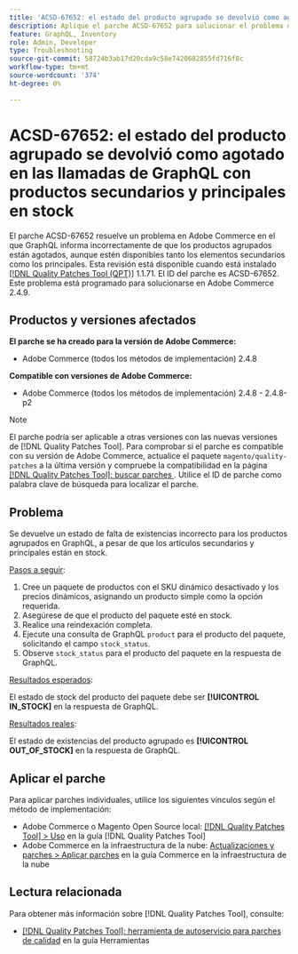 ```yaml
---
title: 'ACSD-67652: el estado del producto agrupado se devolvió como agotado en las llamadas de GraphQL con productos secundarios y principales en stock'
description: Aplique el parche ACSD-67652 para solucionar el problema de Adobe Commerce, donde el estado del producto del paquete se devuelve como agotado en las llamadas de GraphQL, incluso con productos secundarios y principales en stock.
feature: GraphQL, Inventory
role: Admin, Developer
type: Troubleshooting
source-git-commit: 58724b3ab17d20cda9c58e7420682855fd716f8c
workflow-type: tm+mt
source-wordcount: '374'
ht-degree: 0%

---
```



# ACSD-67652: el estado del producto agrupado se devolvió como agotado en las llamadas de GraphQL con productos secundarios y principales en stock

El parche ACSD-67652 resuelve un problema en Adobe Commerce en el que GraphQL informa incorrectamente de que los productos agrupados están agotados, aunque estén disponibles tanto los elementos secundarios como los principales. Esta revisión está disponible cuando está instalado [[!DNL Quality Patches Tool (QPT)]](/help/tools/quality-patches-tool/quality-patches-tool-to-self-serve-quality-patches.md) 1.1.71. El ID del parche es ACSD-67652. Este problema está programado para solucionarse en Adobe Commerce 2.4.9.

## Productos y versiones afectados

**El parche se ha creado para la versión de Adobe Commerce:**

* Adobe Commerce (todos los métodos de implementación) 2.4.8

**Compatible con versiones de Adobe Commerce:**

* Adobe Commerce (todos los métodos de implementación) 2.4.8 - 2.4.8-p2

>[!NOTE]
>
>El parche podría ser aplicable a otras versiones con las nuevas versiones de [!DNL Quality Patches Tool]. Para comprobar si el parche es compatible con su versión de Adobe Commerce, actualice el paquete `magento/quality-patches` a la última versión y compruebe la compatibilidad en la página [[!DNL Quality Patches Tool]: buscar parches ](https://experienceleague.adobe.com/tools/commerce-quality-patches/index.html). Utilice el ID de parche como palabra clave de búsqueda para localizar el parche.

## Problema

Se devuelve un estado de falta de existencias incorrecto para los productos agrupados en GraphQL, a pesar de que los artículos secundarios y principales están en stock.

<u>Pasos a seguir</u>:

1. Cree un paquete de productos con el SKU dinámico desactivado y los precios dinámicos, asignando un producto simple como la opción requerida.
1. Asegúrese de que el producto del paquete esté en stock.
1. Realice una reindexación completa.
1. Ejecute una consulta de GraphQL `product` para el producto del paquete, solicitando el campo `stock_status`.
1. Observe `stock_status` para el producto del paquete en la respuesta de GraphQL.


<u>Resultados esperados</u>:

El estado de stock del producto del paquete debe ser **[!UICONTROL IN_STOCK]** en la respuesta de GraphQL.

<u>Resultados reales</u>:

El estado de existencias del producto agrupado es **[!UICONTROL OUT_OF_STOCK]** en la respuesta de GraphQL.


## Aplicar el parche

Para aplicar parches individuales, utilice los siguientes vínculos según el método de implementación:

* Adobe Commerce o Magento Open Source local: [[!DNL Quality Patches Tool] > Uso](/help/tools/quality-patches-tool/usage.md) en la guía [!DNL Quality Patches Tool]
* Adobe Commerce en la infraestructura de la nube: [Actualizaciones y parches > Aplicar parches](https://experienceleague.adobe.com/docs/commerce-cloud-service/user-guide/develop/upgrade/apply-patches.html) en la guía Commerce en la infraestructura de la nube

## Lectura relacionada

Para obtener más información sobre [!DNL Quality Patches Tool], consulte:

* [[!DNL Quality Patches Tool]: herramienta de autoservicio para parches de calidad](/help/tools/quality-patches-tool/quality-patches-tool-to-self-serve-quality-patches.md) en la guía Herramientas
